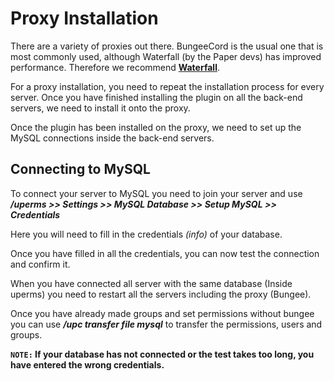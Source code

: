 # Proxy Installation
There are a variety of proxies out there. BungeeCord is the usual one that is most commonly used, although Waterfall (by the Paper devs) has improved performance. Therefore we recommend **[Waterfall](https://papermc.io/downloads#Waterfall)**.
<br>

For a proxy installation, you need to repeat the installation process for every server. Once you have finished installing the plugin on all the back-end servers, we need to install it onto the proxy.
<br>

Once the plugin has been installed on the proxy, we need to set up the MySQL connections inside the back-end servers.
<br>

## Connecting to MySQL
To connect your server to MySQL you need to join your server and use
***/uperms >> Settings >> MySQL Database >> Setup MySQL >> Credentials***
<br>

Here you will need to fill in the credentials *(info)* of your database.
<br>

Once you have filled in all the credentials, you can now test the connection and confirm it.
<br>

When you have connected all server with the same database (Inside uperms) you need to restart all the servers including the proxy (Bungee).
<br>

Once you have already made groups and set permissions without bungee you can use ***/upc transfer file mysql*** to transfer the permissions, users and groups.
<br>

**`NOTE:` If your database has not connected or the test takes too long, you have entered the wrong credentials.**
